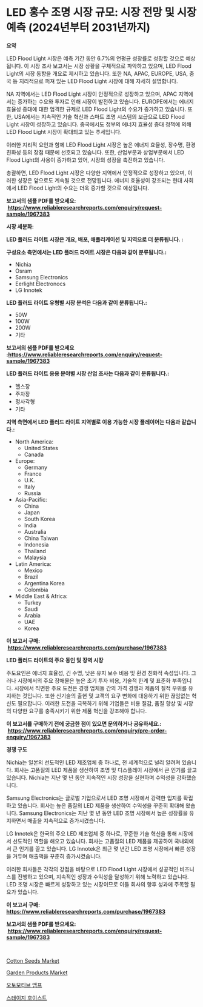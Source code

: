 <p><h1>LED 홍수 조명 시장 규모: 시장 전망 및 시장 예측 (2024년부터 2031년까지)</h1></p><p><strong>요약</strong></p>
<p><p>LED Flood Light 시장은 예측 기간 동안 6.7%의 연평균 성장률로 성장할 것으로 예상됩니다. 이 시장 조사 보고서는 시장 상황을 구체적으로 파악하고 있으며, LED Flood Light의 시장 동향을 개요로 제시하고 있습니다. 또한 NA, APAC, EUROPE, USA, 중국 등 지리적으로 퍼져 있는 LED Flood Light 시장에 대해 자세히 설명합니다.</p><p>NA 지역에서는 LED Flood Light 시장이 안정적으로 성장하고 있으며, APAC 지역에서는 증가하는 수요와 투자로 인해 시장이 발전하고 있습니다. EUROPE에서는 에너지 효율성 증대에 대한 엄격한 규제로 LED Flood Light의 수요가 증가하고 있습니다. 또한, USA에서는 지속적인 기술 혁신과 스마트 조명 시스템의 보급으로 LED Flood Light 시장이 성장하고 있습니다. 중국에서도 정부의 에너지 효율성 증대 정책에 의해 LED Flood Light 시장이 확대되고 있는 추세입니다.</p><p>이러한 지리적 요인과 함께 LED Flood Light 시장은 높은 에너지 효율성, 장수명, 환경 친화성 등의 장점 때문에 선호되고 있습니다. 또한, 산업부문과 상업부문에서 LED Flood Light의 사용이 증가하고 있어, 시장의 성장을 촉진하고 있습니다.</p><p>총괄하면, LED Flood Light 시장은 다양한 지역에서 안정적으로 성장하고 있으며, 이러한 성장은 앞으로도 계속될 것으로 전망됩니다. 에너지 효율성이 강조되는 현대 사회에서 LED Flood Light의 수요는 더욱 증가할 것으로 예상됩니다.</p></p>
<p><strong>보고서의 샘플 PDF를 받으세요: &nbsp;<a href="https://www.reliableresearchreports.com/enquiry/request-sample/1967383">https://www.reliableresearchreports.com/enquiry/request-sample/1967383</a></strong></p>
<p><strong>시장 세분화:</strong></p>
<p><strong> LED 플러드 라이트 시장은 개요, 배포, 애플리케이션 및 지역으로 더 분류됩니다. :</strong></p>
<p><strong>구성요소 측면에서는 LED 플러드 라이트 시장은 다음과 같이 분류됩니다.:</strong></p>
<p><ul><li>Nichia</li><li>Osram</li><li>Samsung Electronics</li><li>Eerlight Electronocs</li><li>LG Innotek</li></ul></p>
<p><strong> LED 플러드 라이트 유형별 시장 분석은 다음과 같이 분류됩니다.:</strong></p>
<p><ul><li>50W</li><li>100W</li><li>200W</li><li>기타</li></ul></p>
<p><strong>보고서의 샘플 PDF를 받으세요 :<a href="https://www.reliableresearchreports.com/enquiry/request-sample/1967383">https://www.reliableresearchreports.com/enquiry/request-sample/1967383</a></strong></p>
<p><strong> LED 플러드 라이트 응용 분야별 시장 산업 조사는 다음과 같이 분류됩니다.:</strong></p>
<p><ul><li>헬스장</li><li>주차장</li><li>정사각형</li><li>기타</li></ul></p>
<p><strong>지역 측면에서 LED 플러드 라이트 지역별로 이용 가능한 시장 플레이어는 다음과 같습니다.:</strong></p>
<p><ul>
    <li>
        North America:
        <ul>
            <li>United States</li>
            <li>Canada</li>
        </ul>
    </li>
    <li>
        Europe:
        <ul>
            <li>Germany</li>
            <li>France</li>
            <li>U.K.</li>
            <li>Italy</li>
            <li>Russia</li>
        </ul>
    </li>
    <li>
        Asia-Pacific:
        <ul>
            <li>China</li>
            <li>Japan</li>
            <li>South Korea</li>
            <li>India</li>
            <li>Australia</li>
            <li>China Taiwan</li>
            <li>Indonesia</li>
            <li>Thailand</li>
            <li>Malaysia</li>
        </ul>
    </li>
    <li>
        Latin America:
        <ul>
            <li>Mexico</li>
            <li>Brazil</li>
            <li>Argentina Korea</li>
            <li>Colombia</li>
        </ul>
    </li>
    <li>
        Middle East & Africa:
        <ul>
            <li>Turkey</li>
            <li>Saudi</li>
            <li>Arabia</li>
            <li>UAE</li>
            <li>Korea</li>
        </ul>
    </li>
    </ul></p>
<p><strong>이 보고서 구매: &nbsp;<a href="https://www.reliableresearchreports.com/purchase/1967383">https://www.reliableresearchreports.com/purchase/1967383</a></strong></p>
<p><strong>LED 플러드 라이트의 주요 동인 및 장벽 시장</strong></p>
<p><p>주도요인은 에너지 효율성, 긴 수명, 낮은 유지 보수 비용 및 환경 친화적 속성입니다. 그러나 시장에서의 주요 장애물은 높은 초기 투자 비용, 기술적 한계 및 표준화 부족입니다. 시장에서 직면한 주요 도전은 경쟁 업체들 간의 가격 경쟁과 제품의 질적 우위를 유지하는 것입니다. 또한 신기술의 출현 및 고객의 요구 변화에 대응하기 위한 끊임없는 혁신도 필요합니다. 이러한 도전을 극복하기 위해 기업들은 비용 절감, 품질 향상 및 시장의 다양한 요구를 충족시키기 위한 제품 혁신을 강조해야 합니다.</p></p>
<p><strong>이 보고서를 구매하기 전에 궁금한 점이 있으면 문의하거나 공유하세요.: &nbsp;<a href="https://www.reliableresearchreports.com/enquiry/pre-order-enquiry/1967383">https://www.reliableresearchreports.com/enquiry/pre-order-enquiry/1967383</a></strong></p>
<p><strong>경쟁 구도</strong></p>
<p><p>Nichia는 일본의 선도적인 LED 제조업체 중 하나로, 전 세계적으로 널리 알려져 있습니다. 회사는 고품질의 LED 제품을 생산하여 조명 및 디스플레이 시장에서 큰 인기를 끌고 있습니다. Nichia는 지난 몇 년 동안 지속적인 시장 성장을 실현하며 수익성을 강화했습니다.</p><p>Samsung Electronics는 글로벌 기업으로서 LED 조명 시장에서 강력한 입지를 확립하고 있습니다. 회사는 높은 품질의 LED 제품을 생산하여 수익성을 꾸준히 확대해 왔습니다. Samsung Electronics는 지난 몇 년 동안 LED 조명 시장에서 높은 성장률을 유지하면서 매출을 지속적으로 증가시켰습니다.</p><p>LG Innotek은 한국의 주요 LED 제조업체 중 하나로, 꾸준한 기술 혁신을 통해 시장에서 선도적인 역할을 해오고 있습니다. 회사는 고품질의 LED 제품을 제공하여 국내외에서 큰 인기를 끌고 있습니다. LG Innotek은 최근 몇 년간 LED 조명 시장에서 빠른 성장을 거두며 매출액을 꾸준히 증가시켰습니다.</p><p>이러한 회사들은 각각의 강점을 바탕으로 LED Flood Light 시장에서 성공적인 비즈니스를 진행하고 있으며, 지속적인 성장과 수익성을 달성하기 위해 노력하고 있습니다. LED 조명 시장은 빠르게 성장하고 있는 시장이므로 이들 회사의 향후 성과에 주목할 필요가 있습니다.</p></p>
<p><strong>이 보고서 구매: &nbsp; <a href="https://www.reliableresearchreports.com/purchase/1967383">https://www.reliableresearchreports.com/purchase/1967383</a></strong></p>
<p><strong>보고서의 샘플 PDF를 받으세요: &nbsp;<a href="https://www.reliableresearchreports.com/enquiry/request-sample/1967383">https://www.reliableresearchreports.com/enquiry/request-sample/1967383</a></strong><strong></strong></p>
<p>&nbsp;</p>
<p><p><a href="https://issuu.com/reportprime-2/docs/cotton-seeds-market-size-2030.pptx">Cotton Seeds Market</a></p><p><a href="https://issuu.com/reportprime-2/docs/garden-products-market-size-2030.pptx">Garden Products Market</a></p><p><a href="https://github.com/nuekbpymrrz5/Market-Research-Report-List-1/blob/main/57138257751.md">오토모티브 앰프</a></p><p><a href="https://github.com/BrettWeberrt8767765/Market-Research-Report-List-1/blob/main/50304987752.md">스테이지 호이스트</a></p></p>